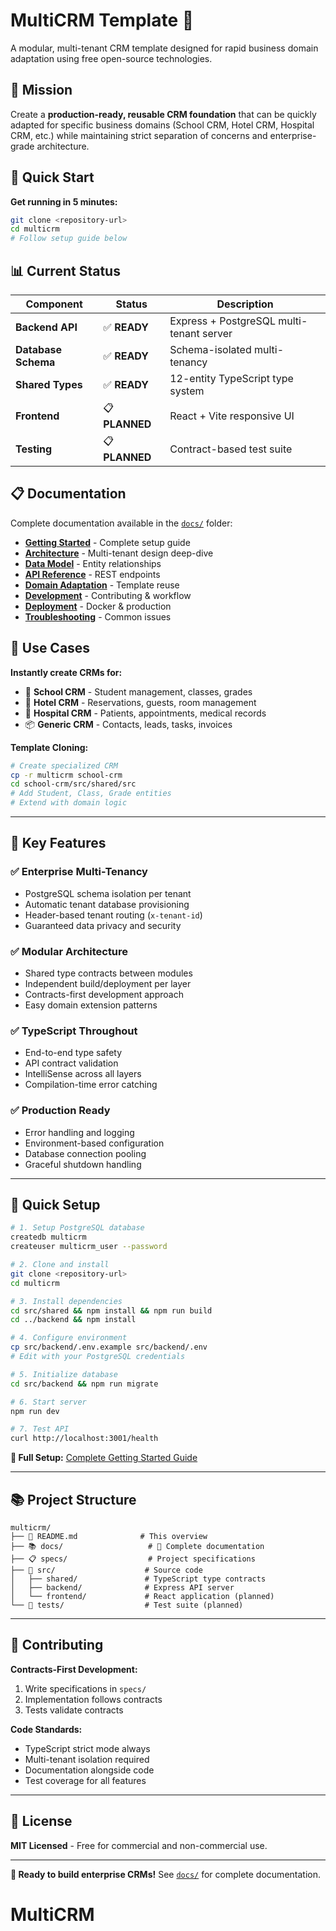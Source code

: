 # MultiCRM Template 🚀

A modular, multi-tenant CRM template designed for rapid business domain adaptation using free open-source technologies.

## 🌟 Mission

Create a **production-ready, reusable CRM foundation** that can be quickly adapted for specific business domains (School CRM, Hotel CRM, Hospital CRM, etc.) while maintaining strict separation of concerns and enterprise-grade architecture.

## 🚀 Quick Start

**Get running in 5 minutes:**
```bash
git clone <repository-url>
cd multicrm
# Follow setup guide below
```

## 📊 Current Status

| Component | Status | Description |
|-----------|--------|-------------|
| **Backend API** | ✅ **READY** | Express + PostgreSQL multi-tenant server |
| **Database Schema** | ✅ **READY** | Schema-isolated multi-tenancy |
| **Shared Types** | ✅ **READY** | 12-entity TypeScript type system |
| **Frontend** | 📋 **PLANNED** | React + Vite responsive UI |
| **Testing** | 📋 **PLANNED** | Contract-based test suite |

## 📋 Documentation

Complete documentation available in the [`docs/`](./docs/) folder:

- **[Getting Started](./docs/getting-started.md)** - Complete setup guide
- **[Architecture](./docs/architecture.md)** - Multi-tenant design deep-dive
- **[Data Model](./docs/data-model.md)** - Entity relationships
- **[API Reference](./docs/api-reference.md)** - REST endpoints
- **[Domain Adaptation](./docs/domain-adaptation.md)** - Template reuse
- **[Development](./docs/development.md)** - Contributing & workflow
- **[Deployment](./docs/deployment.md)** - Docker & production
- **[Troubleshooting](./docs/troubleshooting.md)** - Common issues

## 🎯 Use Cases

**Instantly create CRMs for:**
- 🏫 **School CRM** - Student management, classes, grades
- 🏨 **Hotel CRM** - Reservations, guests, room management
- 🏥 **Hospital CRM** - Patients, appointments, medical records
- 📦 **Generic CRM** - Contacts, leads, tasks, invoices

**Template Cloning:**
```bash
# Create specialized CRM
cp -r multicrm school-crm
cd school-crm/src/shared/src
# Add Student, Class, Grade entities
# Extend with domain logic
```

---

## 🔑 Key Features

### ✅ **Enterprise Multi-Tenancy**
- PostgreSQL schema isolation per tenant
- Automatic tenant database provisioning
- Header-based tenant routing (`x-tenant-id`)
- Guaranteed data privacy and security

### ✅ **Modular Architecture**
- Shared type contracts between modules
- Independent build/deployment per layer
- Contracts-first development approach
- Easy domain extension patterns

### ✅ **TypeScript Throughout**
- End-to-end type safety
- API contract validation
- IntelliSense across all layers
- Compilation-time error catching

### ✅ **Production Ready**
- Error handling and logging
- Environment-based configuration
- Database connection pooling
- Graceful shutdown handling

---

## 📖 Quick Setup

```bash
# 1. Setup PostgreSQL database
createdb multicrm
createuser multicrm_user --password

# 2. Clone and install
git clone <repository-url>
cd multicrm

# 3. Install dependencies
cd src/shared && npm install && npm run build
cd ../backend && npm install

# 4. Configure environment
cp src/backend/.env.example src/backend/.env
# Edit with your PostgreSQL credentials

# 5. Initialize database
cd src/backend && npm run migrate

# 6. Start server
npm run dev

# 7. Test API
curl http://localhost:3001/health
```

**📖 Full Setup:** [Complete Getting Started Guide](./docs/getting-started.md)

---

## 📚 Project Structure

```
multicrm/
├── 📄 README.md              # This overview
├── 📚 docs/                   # 📖 Complete documentation
├── 📋 specs/                  # Project specifications
├── 🔧 src/                    # Source code
│   ├── shared/               # TypeScript type contracts
│   ├── backend/              # Express API server
│   └── frontend/             # React application (planned)
└── 🧪 tests/                  # Test suite (planned)
```

---

## 🤝 Contributing

**Contracts-First Development:**
1. Write specifications in `specs/`
2. Implementation follows contracts
3. Tests validate contracts

**Code Standards:**
- TypeScript strict mode always
- Multi-tenant isolation required
- Documentation alongside code
- Test coverage for all features

---

## 📄 License

**MIT Licensed** - Free for commercial and non-commercial use.

---

**🚀 Ready to build enterprise CRMs!** See [`docs/`](./docs/) for complete documentation.
# MultiCRM
